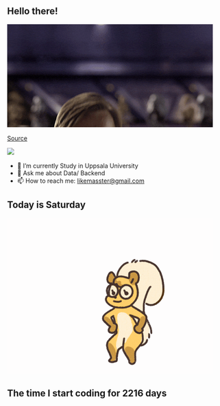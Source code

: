 ## Hello there!
![](gifs/start_wars/Revenge_Of_The_Sith_Prequel_GIF.gif)

[Source](https://giphy.com/gifs/starwars-star-wars-episode-3-3o84sCE6KjEPpXDV04)

![](https://komarev.com/ghpvc/?username=FANJIYU0825)
- 🔭 I’m currently Study in Uppsala University
- 💬 Ask me about Data/ Backend
- 📫 How to reach me: likemasster@gmail.com
## Today is Saturday

![](gifs/day_of_week/Saturday.gif)
## The time I start coding for 2216 days
